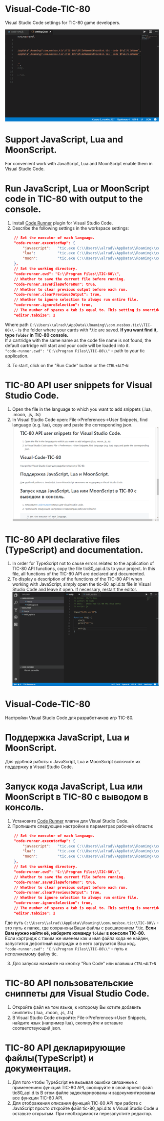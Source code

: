 # Visual-Code-TIC-80
Visual Studio Code settings for TIC-80 game developers.

![](resources/run_code_in_tic-80.gif)

Support JavaScript, Lua and MoonScript.
=======================================  
For convenient work with JavaScript, Lua and MoonScript enable them in Visual Studio Code.

Run JavaScript, Lua or MoonScript code in TIC-80 with output to the console.
============================================================================ 
1. Install [Code Runner](https://marketplace.visualstudio.com/items?itemName=formulahendry.code-runner) plugin for Visual Studio Code.
2. Describe the following settings in the workspace settings:
```json
    // Set the executor of each language.
    "code-runner.executorMap": {
        "javascript":   "tic.exe C:\\Users\\alrad\\AppData\\Roaming\\com.nesbox.tic\\TIC-80\\$fileNameWithoutExt.tic -code $fullFileName",
        "lua":          "tic.exe C:\\Users\\alrad\\AppData\\Roaming\\com.nesbox.tic\\TIC-80\\$fileNameWithoutExt.tic -code $fullFileName",      
        "moon":         "tic.exe C:\\Users\\alrad\\AppData\\Roaming\\com.nesbox.tic\\TIC-80\\$fileNameWithoutExt.tic -code $fullFileName"      
    },
    // Set the working directory.
    "code-runner.cwd": "C:\\Program Files\\TIC-80\\",
    // Whether to save the current file before running.
    "code-runner.saveFileBeforeRun": true,
    // Whether to clear previous output before each run.
    "code-runner.clearPreviousOutput": true,
    // Whether to ignore selection to always run entire file.
    "code-runner.ignoreSelection": true,
    // The number of spaces a tab is equal to. This setting is overriden based on the file contents when `editor.detectIndentation` is on.
    "editor.tabSize": 2
```
Where path `C:\\Users\\alrad\\AppData\\Roaming\\com.nesbox.tic\\TIC-80\\` - is the folder where your cards with *.tic are saved. **If you want find it, type `folder` in TIC-80 console.**  
If a cartridge with the same name as the code file name is not found, the default cartridge will start and your code will be loaded into it.  
`"code-runner.cwd": "C:\\Program Files\\TIC-80\\"` - path to your tic application.  

3. To start, click on the "Run Code" button or the `CTRL+ALT+N`

TIC-80 API user snippets for Visual Studio Code.
================================================
1. Open the file in the language to which you want to add snippets (.lua, .moon, .js, .ts)
2. In Visual Studio Code open: File->Preferences->User Snippets, find language (e.g. lua), copy and paste the corresponding json.
![](resources/snipets.gif)

TIC-80 API declarative files (TypeScript) and documentation.
============================================================
1. In order for TypeScript not to cause errors related to the application of TIC-80 API functions, copy the file tic80_api.d.ts to your project.
In this file, all functions of the TIC-80 API are declared and documented.
2. To display a description of the functions of the TIC-80 API when working with JavaScript, simply open the tic-80_api.d.ts file in Visual Studio Code and leave it open. If necessary, restart the editor.
![](resources/docs.gif)


# Visual-Code-TIC-80
Настройки Visual Studio Code для разработчиков игр TIC-80.

Поддержка JavaScript, Lua и MoonScript.
=======================================  
Для удобной работы с JavaScript, Lua и MoonScript включите их поддержку в Visual Studio Code.

Запуск кода JavaScript, Lua или MoonScript в TIC-80 с выводом в консоль.
======================================================================== 
1. Установите [Code Runner](https://marketplace.visualstudio.com/items?itemName=formulahendry.code-runner) плагин для Visual Studio Code.
2. Пропишите следующие настройки в параметрах рабочей области:
```json
    // Set the executor of each language.
    "code-runner.executorMap": {
        "javascript":   "tic.exe C:\\Users\\alrad\\AppData\\Roaming\\com.nesbox.tic\\TIC-80\\$fileNameWithoutExt.tic -code $fullFileName",
        "lua":          "tic.exe C:\\Users\\alrad\\AppData\\Roaming\\com.nesbox.tic\\TIC-80\\$fileNameWithoutExt.tic -code $fullFileName",      
        "moon":         "tic.exe C:\\Users\\alrad\\AppData\\Roaming\\com.nesbox.tic\\TIC-80\\$fileNameWithoutExt.tic -code $fullFileName"     
    },
    // Set the working directory.
    "code-runner.cwd": "C:\\Program Files\\TIC-80\\",
    // Whether to save the current file before running.
    "code-runner.saveFileBeforeRun": true,
    // Whether to clear previous output before each run.
    "code-runner.clearPreviousOutput": true,
    // Whether to ignore selection to always run entire file.
    "code-runner.ignoreSelection": true,
    // The number of spaces a tab is equal to. This setting is overriden based on the file contents when `editor.detectIndentation` is on.
    "editor.tabSize": 2
```
Где путь `C:\\Users\\alrad\\AppData\\Roaming\\com.nesbox.tic\\TIC-80\\` - это путь к папке, где сохранены Ваши файлы с расширением *.tic. **Если Вам нужно найти её, наберите команду `folder` в консоли TIC-80.**  
Если картридж с таким же именем как и имя файла кода не найден, запустится дефолтный картридж и в него загрузится Ваш код.  
`"code-runner.cwd": "C:\\Program Files\\TIC-80\\"` - путь к исполняемому файлу tic.  

3. Для запуска нажмите на кнопку "Run Code" или клавиши `CTRL+ALT+N`

TIC-80 API пользовательские сниппеты для Visual Studio Code.
============================================================
1. Откройте файл на том языке, к которому Вы хотите добавить сниппеты (.lua, .moon, .js, .ts)
2. В Visual Studio Code откройте: File->Preferences->User Snippets, найдите язык (например lua), скопируйте и вставьте соответствующий json.

TIC-80 API декларирующие файлы(TypeScript) и документация.
==========================================================
1. Для того чтобы TypeScript не вызывал ошибки связанные с применением функций TIC-80 API, скопируйте в свой проект файл tic80_api.d.ts 
В этом файле задекларированы и задокументированы все функции TIC-80 API.
2. Для отображения описания функций TIC-80 API при работе с JavaScript просто откройте файл tic-80_api.d.ts в Visual Studio Code и оставьте открытым. При необходимости перезапустите редактор.